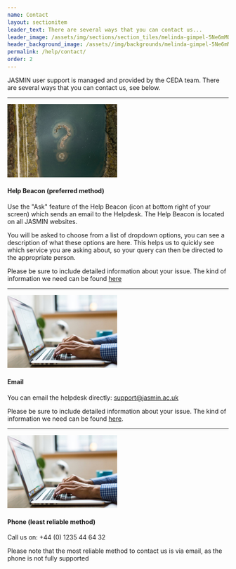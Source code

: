 ```yaml
---
name: Contact
layout: sectionitem
leader_text: There are several ways that you can contact us...
leader_image: /assets/img/sections/section_tiles/melinda-gimpel-5Ne6mMQtIdo-unspla.2e16d0ba.fill-1000x500.jpg
header_background_image: /assets//img/backgrounds/melinda-gimpel-5Ne6mMQtIdo-unspl.2e16d0ba.fill-2000x1000.jpg
permalink: /help/contact/
order: 2
---
```


JASMIN user support is managed and provided by the CEDA team. There are several ways that you can contact us, see below.

<hr>

<div class="media">
  <img class="mr-3" src="/assets/img/sections/section_content/jules-bss-VW-pFREtl0k-unsplash.2e16d0ba.fill-900x600.jpg" alt="question mark image" width="250">
  <div class="media-body">
    <h4 class="mt-0">Help Beacon <span class="small">(preferred method)</span></h4>
    <p>Use the &quot;Ask&quot; feature of the Help Beacon (icon at bottom right of your screen) which sends an email to the Helpdesk. The Help Beacon is located on all JASMIN websites.</p><p>You will be asked to choose from a list of dropdown options, you can see a description of what these options are here. This helps us to quickly see which service you are asking about, so your query can then be directed to the appropriate person.</p><p>Please be sure to include detailed information about your issue. The kind of information we need can be found <a href="https://help.jasmin.ac.uk/article/4703-how-to-contact-us-about-jasmin-issues">here</a></p>
  </div>
</div>

<hr>

<div class="media">
  <img class="mr-3" src="/assets/img/sections/section_content/burst-kUqqaRjJuw0-unsplash.2e16d0ba.fill-900x600.jpg" alt="question mark image" width="250">
  <div class="media-body">
    <h4 class="mt-0">Email</h4>
    <p>You can email the helpdesk directly: <a href="mailto:support@jasmin.ac.uk">support@jasmin.ac.uk</a></p><p>Please be sure to include detailed information about your issue. The kind of information we need can be found <a href="https://help.jasmin.ac.uk/article/4703-how-to-contact-us-about-jasmin-issues">here</a>.</p>
  </div>
</div>

<hr>

<div class="media">
  <img class="mr-3" src="/assets/img/sections/section_content/burst-kUqqaRjJuw0-unsplash.2e16d0ba.fill-900x600.jpg" alt="question mark image" width="250">
  <div class="media-body">
    <h4 class="mt-0">Phone <span class="small">(least reliable method)</span></h4>
    <p>Call us on: +44 (0) 1235 44 64 32</p><p>Please note that the most reliable method to contact us is via email, as the phone is not fully supported</p>
  </div>
</div>



